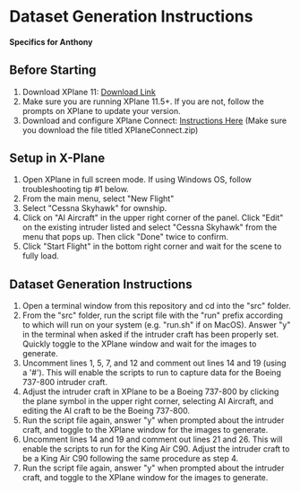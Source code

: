 # Dataset Generation Instructions
#### Specifics for Anthony

## Before Starting

1. Download XPlane 11: [Download Link](https://www.x-plane.com/desktop/try-it/older/)
2. Make sure you are running XPlane 11.5+. If you are not, follow the prompts on XPlane to update your version.
3. Download and configure XPlane Connect: [Instructions Here](https://github.com/nasa/XPlaneConnect) (Make sure you download the file titled XPlaneConnect.zip)

## Setup in X-Plane

1. Open XPlane in full screen mode. If using Windows OS, follow troubleshooting tip #1 below. 
2. From the main menu, select "New Flight"
3. Select "Cessna Skyhawk" for ownship.
4. Click on "AI Aircraft" in the upper right corner of the panel. Click "Edit" on the existing intruder listed and select "Cessna Skyhawk" from the menu that pops up. Then click "Done" twice to confirm. 
5. Click "Start Flight" in the bottom right corner and wait for the scene to fully load. 

## Dataset Generation Instructions

1. Open a terminal window from this repository and cd into the "src" folder. 
2. From the "src" folder, run the script file with the "run" prefix according to which will run on your system (e.g. "run.sh" if on MacOS). Answer "y" in the terminal when asked if the intruder craft has been properly set. Quickly toggle to the XPlane window and wait for the images to generate. 
3. Uncomment lines 1, 5, 7, and 12 and comment out lines 14 and 19 (using a '#'). This will enable the scripts to run to capture data for the Boeing 737-800 intruder craft. 
4. Adjust the intruder craft in XPlane to be a Boeing 737-800 by clicking the plane symbol in the upper right corner, selecting AI Aircraft, and editing the AI craft to be the Boeing 737-800. 
5. Run the script file again, answer "y" when prompted about the intruder craft, and toggle to the XPlane window for the images to generate. 
6. Uncomment lines 14 and 19 and comment out lines 21 and 26. This will enable the scripts to run for the King Air C90. Adjust the intruder craft to be a King Air C90 following the same procedure as step 4. 
7. Run the script file again, answer "y" when prompted about the intruder craft, and toggle to the XPlane window for the images to generate.
